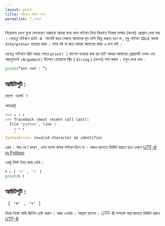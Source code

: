 ```yaml
---
layout: post
title: পাইথনে বাংলা লেখা 
permalink: /_লেখা/
---
```


শিরোনাম দেখে বুঝে ফেলেছেন আজকে আমরা কথা বলব পাইথন দিয়ে কিভাবে নিজের ভাষায় (বাংলা) প্রোগ্রাম লেখা যায় । যেহেতু পাইথনে `UTF-8 `
সাপোর্ট করে সেজন্য আমাদের খুব বেশি কিছু করতে হবে না , শুধু পাইথন `IDLE` অথবা `Interpreter` ব্যবহার করব । সময় নষ্ট না করে আমরা
আমাদের কাজ এ চলে যাই ।

যেহেতু পাইথনে প্রিন্ট করার ক্ষেত্রে `print( )` ফাংশন ব্যবহার করা হয় তাই আমরা আমাদের প্রোগ্রামটি লেখব এবং আরগুমেনট `(Argument)` হিসেবে 
যেকোনো স্ট্রিং ( `String` ) (বাংলা) পাস করাব । চলুন দেখা যাক .

```py
print(“হ্যালো ওয়ার্ল্ড ! “)
```
## আউটপুট :
<pre>হ্যালো ওয়ার্ল্ড ! </pre>

আরেকটু 
```py 
>>> ৩ + ৫
>>> Traceback (most recent call last):
  File "python", line 1
    ৩ + ৫
    ^
SyntaxError: invalid character in identifier
```

এরর । অহ নো !
কারণ , এসব বাংলা অক্ষর পাইথন চিনে না  ।
আরও জানতে ভিজিট করতে হবে এখানে 
[UTF-8 in Python](https://docs.python.org/3/howto/unicode.html)

একটু লিস্ট নিয়ে কাজ দেখি ।

```py
ম = [ 'ক' , 'খ' ]
print(ম )
```
## আউটপুট :
<pre> [ 'ক' , 'খ' ] </pre>

নিজে নিজে বাকি জিনিস চেষ্টা করুন । আজ এপর্যন্ত । আল্লাহ হাফেয ।
UTF-8 সম্পর্কে আর জানতে ভিজিট করুন  [UTF-8](https://en.wikipedia.org/wiki/UTF-8)

